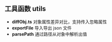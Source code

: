 ## 工具函数 utils

- **diffObj.ts** 对象属性差异对比，支持传入忽略属性
- **exportFile** 导入导出 json 文件
- **parsePath** 通过路径从对象中解析出值
